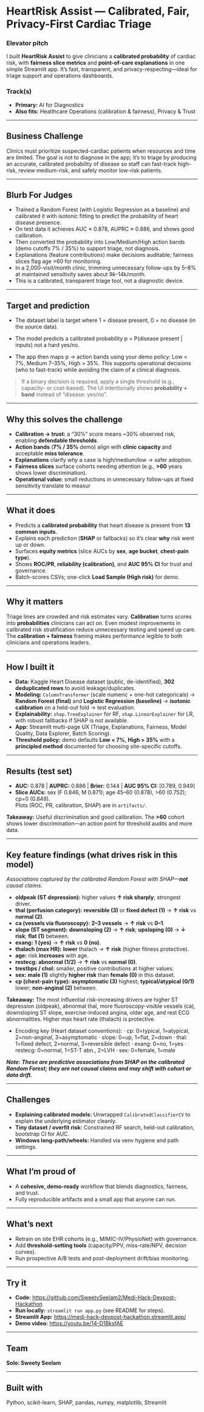 # HeartRisk Assist — Calibrated, Fair, Privacy-First Cardiac Triage

### Elevator pitch
I built **HeartRisk Assist** to give clinicians a **calibrated probability** of cardiac risk, with **fairness slice metrics** and **point-of-care explanations** in one simple Streamlit app. It’s fast, transparent, and privacy-respecting—ideal for triage support and operations dashboards.

### Track(s)
- **Primary:** AI for Diagnostics  
- **Also fits:** Healthcare Operations (calibration & fairness), Privacy & Trust

---

## Business Challenge

Clinics must prioritize suspected-cardiac patients when resources and time are limited. The goal is not to diagnose in the app; it’s to triage by producing an accurate, calibrated probability of disease so staff can fast-track high-risk, review medium-risk, and safely monitor low-risk patients.

---

## Blurb For Judges

- Trained a Random Forest (with Logistic Regression as a baseline) and calibrated it with isotonic fitting to predict the probability of heart disease presence. 
- On test data it achieves AUC ≈ 0.878, AUPRC ≈ 0.886, and shows good calibration. 
- Then converted the probability into Low/Medium/High action bands (demo cutoffs 7% / 35%) to support triage, not diagnosis. 
- Explanations (feature contributions) make decisions auditable; fairness slices flag age >60 for monitoring. 
- In a 2,000-visit/month clinic, trimming unnecessary follow-ups by 5–8% at maintained sensitivity saves about $9k–$14k/month. 
- This is a calibrated, transparent triage tool, not a diagnostic device.

---

## Target and prediction

- The dataset label is target where 1 = disease present, 0 = no disease (in the source data).

- The model predicts a calibrated probability
    p = P(disease present | inputs)
    not a hard yes/no.

- The app then maps p → action bands using your demo policy:
    Low < 7%, Medium 7–35%, High > 35%.
    This supports operational decisions (who to fast-track) while avoiding the claim of a clinical diagnosis.

> If a binary decision is required, apply a single threshold (e.g., capacity- or cost-based). The UI intentionally shows **probability + band** instead of “disease: yes/no”.

---

## Why this solves the challenge

- **Calibration → trust:** a “30%” score means ~30% observed risk, enabling **defendable thresholds**.  
- **Action bands** (**7% / 35%** demo) align with **clinic capacity** and acceptable **miss tolerance**.  
- **Explanations** clarify *why* a case is high/medium/low → safer adoption.  
- **Fairness slices** surface cohorts needing attention (e.g., **>60** years shows lower discrimination).  
- **Operational value:** small reductions in unnecessary follow-ups at fixed sensitivity translate to measur

---

## What it does
- Predicts a **calibrated probability** that heart disease is present from **13 common inputs**.  
- Explains each prediction (**SHAP** or fallbacks) so it’s clear **why** risk went up or down.  
- Surfaces **equity metrics** (slice AUCs by **sex**, **age bucket**, **chest-pain type**).  
- Shows **ROC/PR**, **reliability (calibration)**, and **AUC 95% CI** for trust and governance.  
- Batch-scores CSVs; one-click **Load Sample (High risk)** for demo.

---

## Why it matters
Triage lines are crowded and risk estimates vary. **Calibration** turns scores into **probabilities** clinicians can act on. Even modest improvements in calibrated risk stratification reduce unnecessary testing and speed up care. The **calibration + fairness** framing makes performance legible to both clinicians and operations leaders.

---

## How I built it
- **Data:** Kaggle Heart Disease dataset (public, de-identified), **302 deduplicated rows** to avoid leakage/duplicates.
- **Modeling:** `ColumnTransformer` (scale numeric + one-hot categoricals) → **Random Forest (final)** and **Logistic Regression (baseline)** → **isotonic calibration** on a held-out fold → test evaluation.
- **Explainability:** `shap.TreeExplainer` for RF, `shap.LinearExplainer` for LR, with robust fallbacks if SHAP is not available.
- **App:** Streamlit multi-page UX (Triage, Explanations, Fairness, Model Quality, Data Explorer, Batch Scoring).  
- **Threshold policy:** demo defaults **Low < 7%**, **High > 35%** with a **principled method** documented for choosing site-specific cutoffs.

---

## Results (test set)
- **AUC:** 0.878 | **AUPRC:** 0.886 | **Brier:** 0.144 | **AUC 95% CI:** [0.789, 0.949]  
- **Slice AUCs:** sex (F 0.846, M 0.871); age 45–60 (0.878), >60 (0.752); cp=0 (0.849).  
Plots (ROC, PR, calibration, SHAP) are in `artifacts/`.

**Takeaway:** Useful discrimination and good calibration. The **>60** cohort shows lower discrimination—an action point for threshold audits and more data.

---

## Key feature findings (what drives risk in this model)
*Associations captured by the calibrated Random Forest with SHAP—**not** causal claims.*

- **oldpeak (ST depression):** higher values **↑ risk sharply**; strongest driver.  
- **thal (perfusion category):** **reversible (3)** or **fixed defect (1)** → **↑ risk** vs **normal (2)**.  
- **ca (vessels via fluoroscopy):** **2–3 vessels** → **↑ risk** vs **0–1**.  
- **slope (ST segment):** **downsloping (2)** → **↑ risk**; **upsloping (0)** → **↓ risk**; **flat (1)** between.  
- **exang:** **1 (yes)** → **↑ risk** vs **0 (no)**.  
- **thalach (max HR):** **lower** thalach → **↑ risk** (higher fitness protective).  
- **age:** risk **increases** with age.  
- **restecg:** **abnormal (1/2)** → **↑ risk** vs **normal (0)**.  
- **trestbps / chol:** smaller, positive contributions at higher values.  
- **sex:** **male (1)** slightly **higher risk** than **female (0)** in this dataset.  
- **cp (chest-pain type):** **asymptomatic (3)** highest; **typical/atypical (0/1)** lower; **non-anginal (2)** between.

**Takeaway:** The most influential risk-increasing drivers are higher ST depression (oldpeak), abnormal thal, more fluoroscopy-visible vessels (ca), downsloping ST slope, exercise-induced angina, older age, and rest ECG abnormalities. Higher max heart rate (thalach) is protective.

- Encoding key (Heart dataset conventions):
· cp: 0=typical, 1=atypical, 2=non-anginal, 3=asymptomatic 
· slope: 0=up, 1=flat, 2=down 
· thal: 1=fixed defect, 2=normal, 3=reversible defect 
· exang: 0=no, 1=yes 
· restecg: 0=normal, 1=ST-T abn., 2=LVH 
· sex: 0=female, 1=male

***Note: These are predictive associations from SHAP on the calibrated Random Forest; they are not causal claims and may shift with cohort or data drift.***

---

## Challenges
- **Explaining calibrated models:** Unwrapped `CalibratedClassifierCV` to explain the underlying estimator cleanly.
- **Tiny dataset / overfit risk:** Constrained RF search, held-out calibration, bootstrap CI for AUC.
- **Windows long-path/wheels:** Handled via venv hygiene and path settings.

---

## What I’m proud of
- A **cohesive, demo-ready** workflow that blends diagnostics, fairness, and trust.  
- Fully reproducible artifacts and a small app that anyone can run.

---

## What’s next
- Retrain on site EHR cohorts (e.g., MIMIC-IV/PhysioNet) with governance.
- Add **threshold-setting tools** (capacity/PPV, miss-rate/NPV, decision curves).
- Run prospective A/B tests and post-deployment drift/bias monitoring.

---

## Try it
- **Code:** https://github.com/SweetySeelam2/Medi-Hack-Devpost-Hackathon  
- **Run locally:** `streamlit run app.py` (see README for steps).  
- **Streamlit App:** https://medi-hack-devpost-hackathon.streamlit.app/  
- **Demo video:** https://youtu.be/14-D1BksfAE

---

## Team
**Solo: Sweety Seelam**

---

## Built with
Python, scikit-learn, SHAP, pandas, numpy, matplotlib, Streamlit
